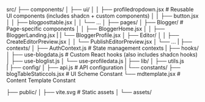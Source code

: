 src/
├── components/
│   ├── ui/
│   │   ├── profiledropdown.jsx           # Reusable UI components (includes shadcn + custom components)
│   │   ├── button.jsx
│   │   ├── blogposttable.jsx
│   │   └── ...
│   ├── pages/
│       ├── Blogger/           # Page-specific components
│       │   ├── BloggerHome.jsx
│       │   ├── BloggerLanding.jsx
|       |   └── BloggerProfile.jsx
│       ├── Editor/
│       │   ├── CreateEditorPreview.jsx
│       │   └── PublishEditorPreview.jsx
│       └── ...
|
├── contexts/
│   ├── AuthContext.js          # State management contexts
|
├── hooks/
│   ├── use-blogdata.js         # Custom React hooks (also includes shadcn hooks)
│   ├── use-bloglist.js
│   └── use-profiledata.js
|
├── lib/
│   ├── utils.js             
|
├── config/
│   ├── api.js  # API configuration
|
└── constants/
    ├── blogTableStaticcols.jsx   # UI Scheme Constant
    └── mdtemplate.jsx            # Content Template Constant


├── public/
│   ├── vite.svg             # Static assets
│   └── assets/